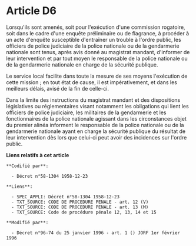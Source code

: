 # Article D6

Lorsqu'ils sont amenés, soit pour l'exécution d'une commission rogatoire, soit dans le cadre d'une enquête préliminaire ou de
flagrance, à procéder à un acte d'enquête susceptible d'entraîner un trouble à l'ordre public, les officiers de police
judiciaire de la police nationale ou de la gendarmerie nationale sont tenus, après avis donné au magistrat mandant,
d'informer de leur intervention et par tout moyen le responsable de la police nationale ou de la gendarmerie nationale en
charge de la sécurité publique.

Le service local facilite dans toute la mesure de ses moyens l'exécution de cette mission ; en tout état de cause, il est
impérativement, et dans les meilleurs délais, avisé de la fin de celle-ci.

Dans la limite des instructions du magistrat mandant et des dispositions législatives ou réglementaires visant notamment les
obligations qui lient les officiers de police judiciaire, les militaires de la gendarmerie et les fonctionnaires de la police
nationale agissant dans les circonstances objet du premier alinéa informent le responsable de la police nationale ou de la
gendarmerie nationale ayant en charge la sécurité publique du résultat de leur intervention dès lors que celui-ci peut avoir
des incidences sur l'ordre public.

**Liens relatifs à cet article**

	**Codifié par**:

	  - Décret n°58-1304 1958-12-23

	**Liens**:

	  - SPEC_APPLI: Décret n°58-1304 1958-12-23
	  - TXT_SOURCE: CODE DE PROCEDURE PENALE - art. 12 (V)
	  - TXT_SOURCE: CODE DE PROCEDURE PENALE - art. 13 (M)
	  - TXT_SOURCE: Code de procédure pénale 12, 13, 14 et 15

	**Modifié par**:

	  - Décret n°96-74 du 25 janvier 1996 - art. 1 () JORF 1er février 1996
